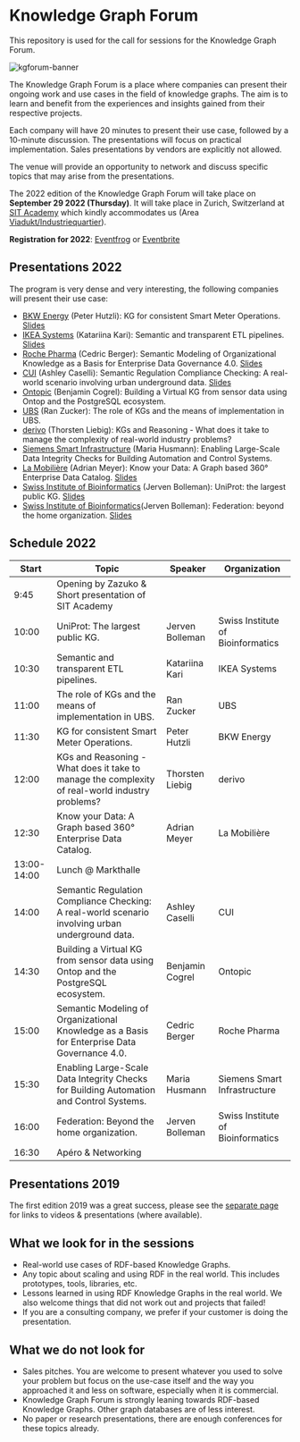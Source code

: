 # Knowledge Graph Forum

This repository is used for the call for sessions for the Knowledge Graph Forum. 

![kgforum-banner](https://user-images.githubusercontent.com/583021/189692188-f21d21fb-1e89-4370-a9e2-ee22f58db77e.jpg)

The Knowledge Graph Forum is a place where companies can present their ongoing work and use cases in the field of knowledge graphs. The aim is to learn and benefit from the experiences and insights gained from their respective projects.

Each company will have 20 minutes to present their use case, followed by a 10-minute discussion. The presentations will focus on practical implementation. Sales presentations by vendors are explicitly not allowed.

The venue will provide an opportunity to network and discuss specific topics that may arise from the presentations.

The 2022 edition of the Knowledge Graph Forum will take place on **September 29 2022 (Thursday)**. It will take place in Zurich, Switzerland at [SIT Academy](https://sit.academy/) which kindly accommodates us (Area [Viadukt/Industriequartier](https://goo.gl/maps/jNkep5FNytVGFMRF7)).

**Registration for 2022**: [Eventfrog](https://eventfrog.ch/de/p/wissenschaft-und-technik/knowledge-graph-forum-2022-en-6972880506569257209.html) or [Eventbrite](https://www.eventbrite.fr/e/knowledge-graph-forum-2022-en-tickets-415903587827)

## Presentations 2022

The program is very dense and very interesting, the following companies will present their use case:

* [BKW Energy](https://github.com/zazuko/knowledge-graph-forum/issues/20) (Peter Hutzli): KG for consistent Smart Meter Operations. [Slides](2022/Zazuko_KG_Forum_2022-BKW_Smart_Meter.pdf)
* [IKEA Systems](https://github.com/zazuko/knowledge-graph-forum/issues/19) (Katariina Kari): Semantic and transparent ETL pipelines. [Slides](2022/Zazuko_KG_Forum_2022-Ikea_Semantic_ETL_Pipelines.pdf)
* [Roche Pharma](https://github.com/zazuko/knowledge-graph-forum/issues/18) (Cedric Berger): Semantic Modeling of Organizational Knowledge as a Basis for Enterprise Data Governance 4.0. [Slides](2022/Zazuko_KG_Forum_2022-Roche_Data_Governance_4.0.pdf)
* [CUI](https://github.com/zazuko/knowledge-graph-forum/issues/17) (Ashley Caselli): Semantic Regulation Compliance Checking: A real-world scenario involving urban underground data. [Slides](2022/Zazuko_KG_Forum_2022-CUI_Semantic_Regulation_Compliance.pdf)
* [Ontopic](https://github.com/zazuko/knowledge-graph-forum/issues/16) (Benjamin Cogrel): Building a Virtual KG from sensor data using Ontop and the PostgreSQL ecosystem.
* [UBS](https://github.com/zazuko/knowledge-graph-forum/issues/15) (Ran Zucker): The role of KGs and the means of implementation in UBS.
* [derivo](https://github.com/zazuko/knowledge-graph-forum/issues/14) (Thorsten Liebig): KGs and Reasoning - What does it take to manage the complexity of real-world industry problems?
* [Siemens Smart Infrastructure](https://github.com/zazuko/knowledge-graph-forum/issues/13) (Maria Husmann): Enabling Large-Scale Data Integrity Checks for Building Automation and Control Systems.
* [La Mobilière](https://github.com/zazuko/knowledge-graph-forum/issues/12) (Adrian Meyer): Know your Data: A Graph based 360° Enterprise  Data Catalog. [Slides](2022/Zazuko_KG_Forum_2022-La_Mobiliere_Data_Catalog.pdf)
* [Swiss Institute of Bioinformatics](https://github.com/zazuko/knowledge-graph-forum/issues/10) (Jerven Bolleman): UniProt: the largest public KG. [Slides](2022/Zazuko_KG_Forum_2022-Uniprot_largest_public_KG.pdf)
* [Swiss Institute of Bioinformatics](https://github.com/zazuko/knowledge-graph-forum/issues/11)(Jerven Bolleman): Federation: beyond the home organization. [Slides](2022/Zazuko_KG_Forum_2022-Federation_beyond_home.pdf)

## Schedule 2022

| Start       | Topic                                                        | Speaker         | Organization                      |
| ----------- | ------------------------------------------------------------ | --------------- | --------------------------------- |
| 9:45        | Opening by Zazuko & Short presentation of SIT Academy        |                 |                                   |
| 10:00       | UniProt: The largest public KG.                              | Jerven Bolleman | Swiss Institute of Bioinformatics |
| 10:30       | Semantic and transparent ETL pipelines.                      | Katariina Kari  | IKEA Systems                      |
| 11:00       | The role of KGs and the means of implementation in UBS.      | Ran Zucker      | UBS                               |
| 11:30       | KG for consistent Smart Meter Operations.                    | Peter Hutzli    | BKW Energy                        |
| 12:00       | KGs and Reasoning - What does it take to manage the complexity of real-world industry problems? | Thorsten Liebig | derivo                            |
| 12:30       | Know your Data: A Graph based 360° Enterprise Data Catalog.  | Adrian Meyer    | La Mobilière                      |
| 13:00-14:00 | Lunch @ Markthalle                                           |                 |                                   |
| 14:00       | Semantic Regulation Compliance Checking: A real-world scenario involving urban underground data. | Ashley Caselli  | CUI                               |
| 14:30       | Building a Virtual KG from sensor data using Ontop and the PostgreSQL ecosystem. | Benjamin Cogrel | Ontopic                           |
| 15:00       | Semantic Modeling of Organizational Knowledge as a Basis for Enterprise Data Governance 4.0. | Cedric Berger   | Roche Pharma                      |
| 15:30       | Enabling Large-Scale Data Integrity Checks for Building Automation and Control Systems. | Maria Husmann   | Siemens Smart Infrastructure      |
| 16:00       | Federation: Beyond the home organization.                    | Jerven Bolleman | Swiss Institute of Bioinformatics |
| 16:30       | Apéro & Networking                                           |                 |                                   |


## Presentations 2019

The first edition 2019 was a great success, please see the [separate page](2019/README.md) for links to videos & presentations (where available).

## What we look for in the sessions

* Real-world use cases of RDF-based Knowledge Graphs.
* Any topic about scaling and using RDF in the real world. This includes prototypes, tools, libraries, etc.
* Lessons learned in using RDF Knowledge Graphs in the real world. We also welcome things that did not work out and projects that failed!
* If you are a consulting company, we prefer if your customer is doing the presentation.

## What we do not look for

* Sales pitches. You are welcome to present whatever you used to solve your problem but focus on the use-case itself and the way you approached it and less on software, especially when it is commercial.
* Knowledge Graph Forum is strongly leaning towards RDF-based Knowledge Graphs. Other graph databases are of less interest.
* No paper or research presentations, there are enough conferences for these topics already.
